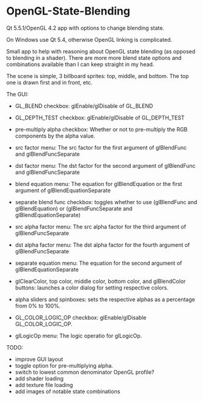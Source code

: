 # OpenGL-State-Blending
Qt 5.5.1/OpenGL 4.2 app with options to change blending state.

On Windows use Qt 5.4, otherwise OpenGL linking is complicated.

Small app to help with reasoning about OpenGL state blending (as opposed to blending in a shader). There are more more blend
state options and combinations available than I can keep straight in my head. 

The scene is simple, 3 billboard sprites: top, middle, and bottom. The top one is drawn first and in front, etc.

The GUI:
* GL_BLEND checkbox: glEnable/glDisable of GL_BLEND
* GL_DEPTH_TEST checkbox: glEnable/glDisable of GL_DEPTH_TEST
* pre-multiply alpha checkbox: Whether or not to pre-multiply the RGB components by the alpha value. 
* src factor menu: The src factor for the first argument of glBlendFunc and glBlendFuncSeparate
* dst factor menu: The dst factor for the second argument of glBlendFunc and glBlendFuncSeparate
* blend equation menu: The equation for glBlendEquation or the first argument of glBlendEquationSeparate

* separate blend func checkbox: toggles whether to use (glBlendFunc and glBlendEquation) or (glBlendFuncSeparate and glBlendEquationSeparate)
* src alpha factor menu: The src alpha factor for the third argument of glBlendFuncSeparate
* dst alpha factor menu: The dst alpha factor for the fourth argument of glBlendFuncSeparate
* separate equation menu: The equation for the second argument of glBlendEquationSeparate

* glClearColor, top color, middle color, bottom color, and glBlendColor buttons: launches a color dialog for setting respective colors.

* alpha sliders and spinboxes: sets the respective alphas as a percentage from 0% to 100%.

* GL_COLOR_LOGIC_OP checkbox: glEnable/glDisable GL_COLOR_LOGIC_OP.
* glLogicOp menu: The logic operatio for glLogicOp.

TODO:
- improve GUI layout
- toggle option for pre-multiplying alpha.
- switch to lowest common denominator OpenGL profile?
- add shader loading
- add texture file loading
- add images of notable state combinations

